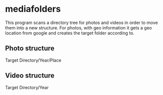 # mediafolders
This program scans a directory tree for photos and videos in order to move them into a new structure. For photos, with geo information it gets a geo location from google and creates the target folder according to.

## Photo structure
Target Directory/Year/Place

## Video structure
Target Directory/Year
